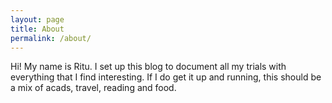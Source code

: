 ```yaml
---
layout: page
title: About
permalink: /about/
---
```


Hi! My name is Ritu. I set up this blog to document all my trials with everything that I find interesting. If I do get it up and running, this should be a mix of acads, travel, reading and food.


